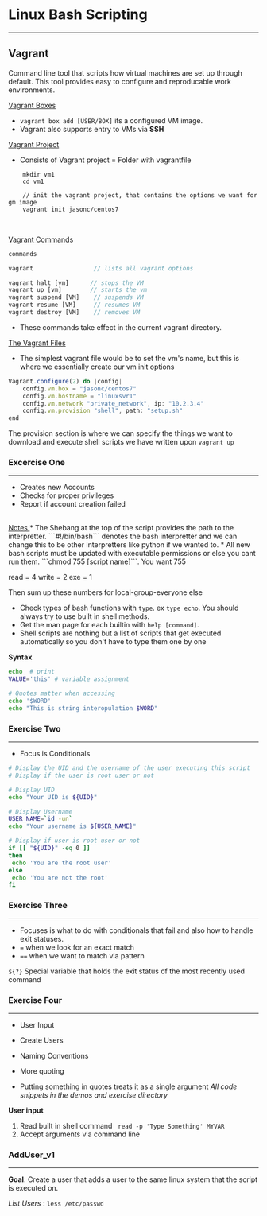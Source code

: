 # Linux Bash Scripting
--- 
## Vagrant
Command line tool that scripts how virtual machines are set up through default. This tool provides easy to configure and reproducable work environments. 

<u>Vagrant Boxes</u>
* ```vagrant box add [USER/BOX]``` its a configured VM image.
* Vagrant also supports entry to VMs via **SSH** 


<u>Vagrant Project</u>
* Consists of Vagrant project = Folder with vagrantfile

```
    mkdir vm1
    cd vm1

    // init the vagrant project, that contains the options we want for gm image 
    vagrant init jasonc/centos7
```
<br>

<u>Vagrant Commands</u>
```js
commands

vagrant                 // lists all vagrant options

vagrant halt [vm]      // stops the VM
vagrant up [vm]        // starts the vm
vagrant suspend [VM]    // suspends VM
vagrant resume [VM]     // resumes VM
vagrant destroy [VM]    // removes VM
```
* These commands take effect in the current vagrant directory. 


<u>The Vagrant Files</u>
* The simplest vagrant file would be to set the vm's name, but this is where we essentially create our vm init options

```js
Vagrant.configure(2) do |config|
    config.vm.box = "jasonc/centos7"
    config.vm.hostname = "linuxsvr1"
    config.vm.network "private_network", ip: "10.2.3.4"
    config.vm.provision "shell", path: "setup.sh"
end
```

The provision section is where we can specify the things we want to download and execute shell scripts we have written upon ```vagrant up```     


### Excercise One 
---
* Creates new Accounts
* Checks for proper privileges
* Report if account creation failed 
<br>
<u> Notes </u>
* The Shebang at the top of the script provides the path to the interpretter. ```#!/bin/bash``` denotes the bash interpretter and we can change this to be other interpretters like python if we wanted to.
* All new bash scripts must be updated with executable permissions or else you cant run them. ```chmod 755 [script name]```. You want 755

read = 4
write = 2
exe = 1 

Then sum up these numbers for local-group-everyone else 

* Check types of bash functions with ```type```. ex ```type echo```. You should always try to use built in shell methods. 
* Get the man page for each builtin with ```help [command]```. 
* Shell scripts are nothing but a list of scripts that get executed automatically so you don't have to type them one by one 

**Syntax**
```sh
echo  # print
VALUE='this' # variable assignment 

# Quotes matter when accessing
echo '$WORD'
echo "This is string interopulation $WORD"
```

### Exercise Two 
---
* Focus is Conditionals 
```sh
# Display the UID and the username of the user executing this script 
# Display if the user is root user or not

# Display UID
echo "Your UID is ${UID}"

# Display Username 
USER_NAME=`id -un`
echo "Your username is ${USER_NAME}"

# Display if user is root user or not 
if [[ "${UID}" -eq 0 ]]
then
 echo 'You are the root user'
else
 echo 'You are not the root'
fi

```

### Exercise Three
--- 
* Focuses is what to do with conditionals that fail and also how to handle exit statuses. 
* ```=``` when we look for an exact match
* ```==``` when we want to match via pattern 

```${?}``` Special variable that holds the exit status of the most recently used command


### Exercise Four
---
* User Input
* Create Users 
* Naming Conventions
* More quoting

* Putting something in quotes treats it as a single argument 
<em> All code snippets in the demos and exercise directory </em>

**User input**
1. Read built in shell command
``` read -p 'Type Something' MYVAR```
2. Accept arguments via command line



### AddUser_v1
--- 
**Goal**: Create a user that adds a user to the same linux system that the script is executed on. 

<em> List Users </em>: ```less /etc/passwd```
<br>
<br>
<br>
<br>
<br>
<br>
<br>
<br>
<br>
<br>
<br>
<br>
<br>
<br>
<br>
<br>
<br>
<br>
<br>
<br>
<br>
<br>
<br>
<br>
<br>
